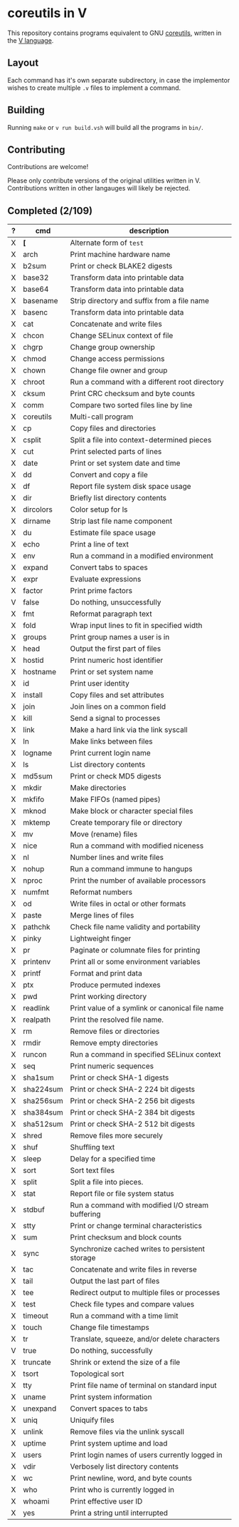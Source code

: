 # coreutils in V

This repository contains programs equivalent to GNU [coreutils](https://www.gnu.org/software/coreutils/), written in the [V language](https://vlang.io).

## Layout

Each command has it's own separate subdirectory, in case the implementor wishes to create multiple `.v` files to implement a command.

## Building

Running `make` or `v run build.vsh` will build all the programs in `bin/`.

## Contributing

Contributions are welcome!

Please only contribute versions of the original utilities written in V.  Contributions written in other langauges will likely be rejected.

## Completed (2/109)

| ?   | cmd       | description                                      |
| --- | --------- | ------------------------------------------------ |
| X   | **[**     | Alternate form of `test`                         |
| X   | arch      | Print machine hardware name                      |
| X   | b2sum     | Print or check BLAKE2 digests                    |
| X   | base32    | Transform data into printable data               |
| X   | base64    | Transform data into printable data               |
| X   | basename  | Strip directory and suffix from a file name      |
| X   | basenc    | Transform data into printable data               |
| X   | cat       | Concatenate and write files                      |
| X   | chcon     | Change SELinux context of file                   |
| X   | chgrp     | Change group ownership                           |
| X   | chmod     | Change access permissions                        |
| X   | chown     | Change file owner and group                      |
| X   | chroot    | Run a command with a different root directory    |
| X   | cksum     | Print CRC checksum and byte counts               |
| X   | comm      | Compare two sorted files line by line            |
| X   | coreutils | Multi-call program                               |
| X   | cp        | Copy files and directories                       |
| X   | csplit    | Split a file into context-determined pieces      |
| X   | cut       | Print selected parts of lines                    |
| X   | date      | Print or set system date and time                |
| X   | dd        | Convert and copy a file                          |
| X   | df        | Report file system disk space usage              |
| X   | dir       | Briefly list directory contents                  |
| X   | dircolors | Color setup for ls                               |
| X   | dirname   | Strip last file name component                   |
| X   | du        | Estimate file space usage                        |
| X   | echo      | Print a line of text                             |
| X   | env       | Run a command in a modified environment          |
| X   | expand    | Convert tabs to spaces                           |
| X   | expr      | Evaluate expressions                             |
| X   | factor    | Print prime factors                              |
| V   | false     | Do nothing, unsuccessfully                       |
| X   | fmt       | Reformat paragraph text                          |
| X   | fold      | Wrap input lines to fit in specified width       |
| X   | groups    | Print group names a user is in                   |
| X   | head      | Output the first part of files                   |
| X   | hostid    | Print numeric host identifier                    |
| X   | hostname  | Print or set system name                         |
| X   | id        | Print user identity                              |
| X   | install   | Copy files and set attributes                    |
| X   | join      | Join lines on a common field                     |
| X   | kill      | Send a signal to processes                       |
| X   | link      | Make a hard link via the link syscall            |
| X   | ln        | Make links between files                         |
| X   | logname   | Print current login name                         |
| X   | ls        | List directory contents                          |
| X   | md5sum    | Print or check MD5 digests                       |
| X   | mkdir     | Make directories                                 |
| X   | mkfifo    | Make FIFOs (named pipes)                         |
| X   | mknod     | Make block or character special files            |
| X   | mktemp    | Create temporary file or directory               |
| X   | mv        | Move (rename) files                              |
| X   | nice      | Run a command with modified niceness             |
| X   | nl        | Number lines and write files                     |
| X   | nohup     | Run a command immune to hangups                  |
| X   | nproc     | Print the number of available processors         |
| X   | numfmt    | Reformat numbers                                 |
| X   | od        | Write files in octal or other formats            |
| X   | paste     | Merge lines of files                             |
| X   | pathchk   | Check file name validity and portability         |
| X   | pinky     | Lightweight finger                               |
| X   | pr        | Paginate or columnate files for printing         |
| X   | printenv  | Print all or some environment variables          |
| X   | printf    | Format and print data                            |
| X   | ptx       | Produce permuted indexes                         |
| X   | pwd       | Print working directory                          |
| X   | readlink  | Print value of a symlink or canonical file name  |
| X   | realpath  | Print the resolved file name.                    |
| X   | rm        | Remove files or directories                      |
| X   | rmdir     | Remove empty directories                         |
| X   | runcon    | Run a command in specified SELinux context       |
| X   | seq       | Print numeric sequences                          |
| X   | sha1sum   | Print or check SHA-1 digests                     |
| X   | sha224sum | Print or check SHA-2 224 bit digests             |
| X   | sha256sum | Print or check SHA-2 256 bit digests             |
| X   | sha384sum | Print or check SHA-2 384 bit digests             |
| X   | sha512sum | Print or check SHA-2 512 bit digests             |
| X   | shred     | Remove files more securely                       |
| X   | shuf      | Shuffling text                                   |
| X   | sleep     | Delay for a specified time                       |
| X   | sort      | Sort text files                                  |
| X   | split     | Split a file into pieces.                        |
| X   | stat      | Report file or file system status                |
| X   | stdbuf    | Run a command with modified I/O stream buffering |
| X   | stty      | Print or change terminal characteristics         |
| X   | sum       | Print checksum and block counts                  |
| X   | sync      | Synchronize cached writes to persistent storage  |
| X   | tac       | Concatenate and write files in reverse           |
| X   | tail      | Output the last part of files                    |
| X   | tee       | Redirect output to multiple files or processes   |
| X   | test      | Check file types and compare values              |
| X   | timeout   | Run a command with a time limit                  |
| X   | touch     | Change file timestamps                           |
| X   | tr        | Translate, squeeze, and/or delete characters     |
| V   | true      | Do nothing, successfully                         |
| X   | truncate  | Shrink or extend the size of a file              |
| X   | tsort     | Topological sort                                 |
| X   | tty       | Print file name of terminal on standard input    |
| X   | uname     | Print system information                         |
| X   | unexpand  | Convert spaces to tabs                           |
| X   | uniq      | Uniquify files                                   |
| X   | unlink    | Remove files via the unlink syscall              |
| X   | uptime    | Print system uptime and load                     |
| X   | users     | Print login names of users currently logged in   |
| X   | vdir      | Verbosely list directory contents                |
| X   | wc        | Print newline, word, and byte counts             |
| X   | who       | Print who is currently logged in                 |
| X   | whoami    | Print effective user ID                          |
| X   | yes       | Print a string until interrupted                 |